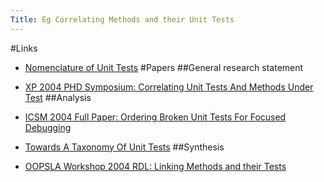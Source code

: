 ```yaml
---
Title: Eg Correlating Methods and their Unit Tests
---
```


#Links

- [Nomenclature of Unit Tests](%base_url%/wiki/projects/archive/egcorrelatingmethodsandtheirunittests/nomenclatureofunittests)
#Papers
##General research statement

- [XP 2004 PHD Symposium: Correlating Unit Tests And Methods Under Test](http://www.iam.unibe.ch/~scg/Archive/Papers/Gael04dCorrelatingUnitTestsAndMethodsUnderTest.pdf)
##Analysis

- [ICSM 2004 Full Paper: Ordering Broken Unit Tests For Focused Debugging](http://www.iam.unibe.ch/~scg/Archive/Papers/Gael04aOrderingBrokenUnitTestsForFocusedDebugging.pdf)
- [Towards A Taxonomy Of Unit Tests](http://www.iam.unibe.ch/~scg/Archive/Drafts/Gael04xTowardsATaxonomyOfUnitTests.pdf)
##Synthesis

- [OOPSLA Workshop 2004 RDL: Linking Methods and their Tests](http://www.iam.unibe.ch/~scg/Archive/Papers/Gael04cLinkingMethodsAndTests.pdf)

